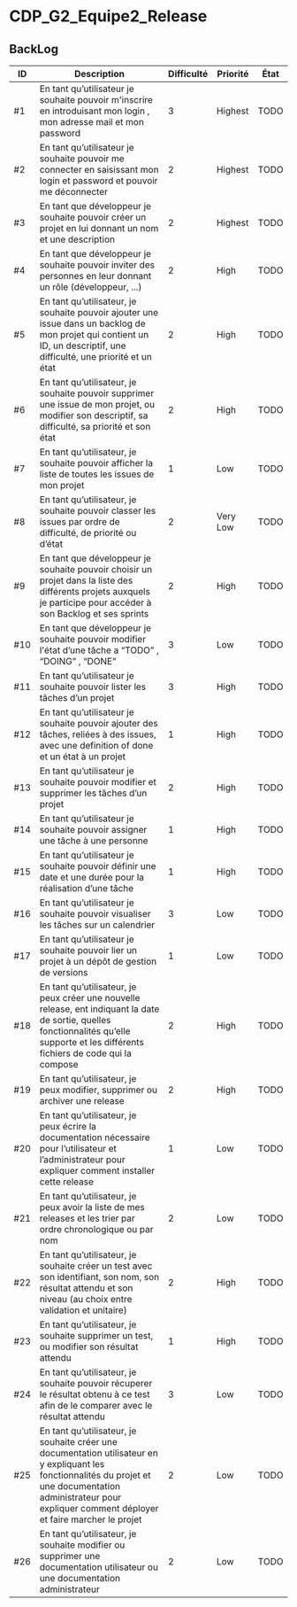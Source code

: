 # CDP_G2_Equipe2_Release

## BackLog

| ID  |  Description    | Difficulté  | Priorité  |    État    |
|---|------|---|---|--------|
| #1 | En tant qu’utilisateur je souhaite pouvoir m'inscrire en introduisant mon login , mon adresse mail et mon password | 3 | Highest | TODO |**
| #2 | En tant qu’utilisateur je souhaite pouvoir me connecter en saisissant mon login et password et pouvoir me déconnecter | 2 | Highest | TODO |
| #3 | En tant que développeur je souhaite pouvoir créer un projet en lui donnant un nom et une description | 2 | Highest | TODO |
| #4 | En tant que développeur je souhaite pouvoir inviter des personnes en leur donnant un rôle (développeur, ...) | 2 | High | TODO |
| #5 | En tant qu’utilisateur, je souhaite pouvoir ajouter une issue dans un backlog de mon projet qui contient un ID, un descriptif, une difficulté, une priorité et un état | 2 | High | TODO |
| #6 | En tant qu’utilisateur, je souhaite pouvoir supprimer une issue de mon projet, ou modifier son descriptif, sa difficulté, sa priorité et son état| 2 | High | TODO |
| #7 | En tant qu’utilisateur, je souhaite pouvoir afficher la liste de toutes les issues de mon projet | 1 | Low | TODO |
| #8 | En tant qu’utilisateur, je souhaite pouvoir classer les issues par ordre de difficulté, de priorité ou d’état | 2 | Very Low | TODO |
| #9| En tant que développeur je souhaite pouvoir choisir un projet dans la liste des différents projets auxquels je participe pour accéder à son Backlog et ses sprints | 2 | High | TODO|
| #10 | En tant que développeur je souhaite pouvoir modifier l'état d’une tâche a “TODO” , “DOING” , “DONE” | 3 | Low | TODO |
| #11 | En tant qu’utilisateur je souhaite pouvoir lister les tâches d’un projet | 3 | High | TODO |
| #12 | En tant qu’utilisateur je souhaite pouvoir ajouter des tâches, reliées à des issues, avec une definition of done et un état à un projet | 1 | High | TODO |
| #13 | En tant qu’utilisateur je souhaite pouvoir modifier et supprimer les tâches d’un projet | 2 | High | TODO |
| #14 | En tant qu’utilisateur je souhaite pouvoir assigner une tâche à une personne |1 | High | TODO |
| #15 | En tant qu’utilisateur je souhaite pouvoir définir une date et une durée pour la réalisation d’une tâche | 1 | High | TODO |
| #16 | En tant qu’utilisateur je souhaite pouvoir visualiser les tâches sur un calendrier | 3 | Low | TODO |
| #17 | En tant qu’utilisateur je souhaite pouvoir lier un projet à un dépôt de gestion de versions | 1 | Low | TODO |
| #18 | En tant qu’utilisateur, je peux créer une nouvelle release, ent indiquant la date de sortie, quelles fonctionnalités qu’elle supporte et les différents fichiers de code qui la compose | 2 | High | TODO |
| #19 | En tant qu’utilisateur, je peux modifier, supprimer ou archiver une release | 2 | High | TODO |
| #20 | En tant qu’utilisateur, je peux écrire la documentation nécessaire pour l’utilisateur et l’administrateur pour expliquer comment installer cette release | 1 | Low | TODO |
| #21 | En tant qu’utilisateur, je peux avoir la liste de mes releases et les trier par ordre chronologique ou par nom | 2 | Low | TODO |
| #22 | En tant qu’utilisateur, je souhaite créer un test avec son identifiant, son nom, son résultat attendu et son niveau (au choix entre validation et unitaire) | 2 | High | TODO |
| #23 | En tant qu’utilisateur, je souhaite supprimer un test, ou modifier son résultat attendu | 1 | High | TODO |
| #24 | En tant qu’utilisateur, je souhaite pouvoir récuperer le résultat obtenu à ce test afin de le comparer avec le résultat attendu | 3 | Low | TODO |
| #25 | En tant qu’utilisateur, je souhaite créer une documentation utilisateur en y expliquant les fonctionnalités du projet et une documentation administrateur pour expliquer comment déployer et faire marcher le projet| 2 | Low | TODO |
| #26 | En tant qu’utilisateur, je souhaite modifier ou supprimer une documentation utilisateur ou une documentation administrateur| 2 | Low | TODO |
